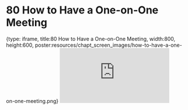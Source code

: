 # 80 How to Have a One-on-One Meeting
 
{type: iframe, title:80 How to Have a One-on-One Meeting, width:800, height:600, poster:resources/chapt_screen_images/how-to-have-a-one-on-one-meeting.png}
![](https://datatrail-jhu.github.io/DataTrail/no_toc/how-to-have-a-one-on-one-meeting.html)
 

 
